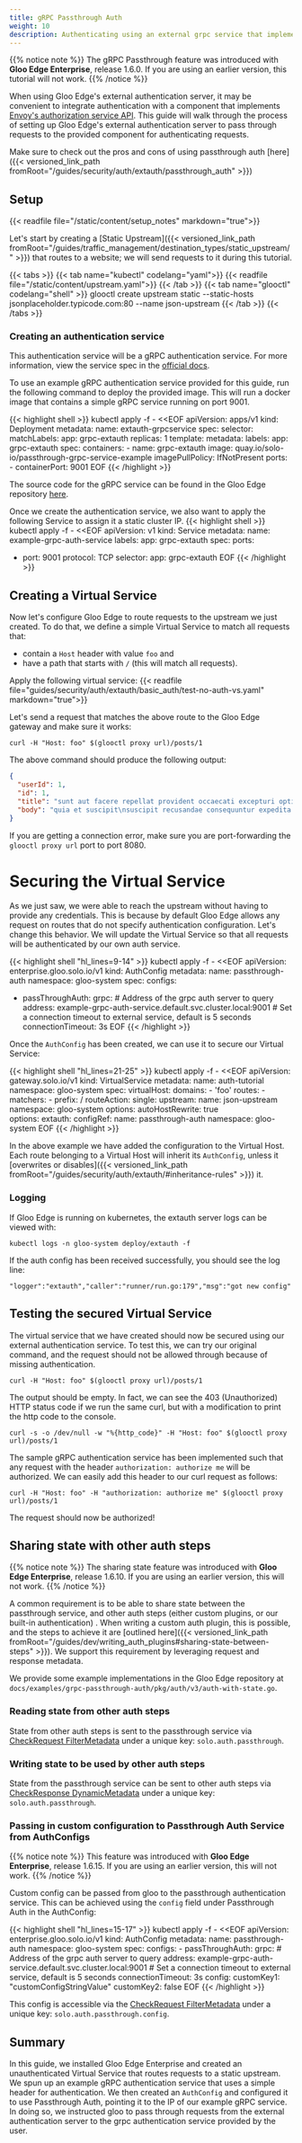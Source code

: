 ```yaml
---
title: gRPC Passthrough Auth
weight: 10
description: Authenticating using an external grpc service that implements [Envoy's Authorization Service API](https://www.envoyproxy.io/docs/envoy/latest/intro/arch_overview/security/ext_authz_filter.html). 
---
```


{{% notice note %}}
The gRPC Passthrough feature was introduced with **Gloo Edge Enterprise**, release 1.6.0. If you are using an earlier version, this tutorial will not work.
{{% /notice %}}

When using Gloo Edge's external authentication server, it may be convenient to integrate authentication with a component that implements [Envoy's authorization service API](https://www.envoyproxy.io/docs/envoy/latest/intro/arch_overview/security/ext_authz_filter.html?highlight=authorization%20service#service-definition). This guide will walk through the process of setting up Gloo Edge's external authentication server to pass through requests to the provided component for authenticating requests. 

Make sure to check out the pros and cons of using passthrough auth [here]({{< versioned_link_path fromRoot="/guides/security/auth/extauth/passthrough_auth" >}})

## Setup
{{< readfile file="/static/content/setup_notes" markdown="true">}}

Let's start by creating a [Static Upstream]({{< versioned_link_path fromRoot="/guides/traffic_management/destination_types/static_upstream/" >}}) 
that routes to a website; we will send requests to it during this tutorial.

{{< tabs >}}
{{< tab name="kubectl" codelang="yaml">}}
{{< readfile file="/static/content/upstream.yaml">}}
{{< /tab >}}
{{< tab name="glooctl" codelang="shell" >}}
glooctl create upstream static --static-hosts jsonplaceholder.typicode.com:80 --name json-upstream
{{< /tab >}}
{{< /tabs >}}

### Creating an authentication service
This authentication service will be a gRPC authentication service. For more information, view the service spec in the [official docs](https://github.com/envoyproxy/envoy/blob/main/api/envoy/service/auth/v3/external_auth.proto).

To use an example gRPC authentication service provided for this guide, run the following command to deploy the provided image. This will run a docker image that contains a simple gRPC service running on port 9001.

{{< highlight shell >}}
kubectl apply -f - <<EOF
apiVersion: apps/v1
kind: Deployment
metadata:
  name: extauth-grpcservice
spec:
  selector:
    matchLabels:
      app: grpc-extauth
  replicas: 1
  template:
    metadata:
      labels:
        app: grpc-extauth
    spec:
      containers:
        - name: grpc-extauth
          image: quay.io/solo-io/passthrough-grpc-service-example
          imagePullPolicy: IfNotPresent
          ports:
            - containerPort: 9001
EOF
{{< /highlight >}}

The source code for the gRPC service can be found in the Gloo Edge repository [here](https://github.com/solo-io/gloo/tree/master/docs/examples/grpc-passthrough-auth).

Once we create the authentication service, we also want to apply the following Service to assign it a static cluster IP.
{{< highlight shell >}}
kubectl apply -f - <<EOF
apiVersion: v1
kind: Service
metadata:
  name: example-grpc-auth-service
  labels:
      app: grpc-extauth
spec:
  ports:
  - port: 9001
    protocol: TCP
  selector:
      app: grpc-extauth
EOF
{{< /highlight >}}

## Creating a Virtual Service
Now let's configure Gloo Edge to route requests to the upstream we just created. To do that, we define a simple Virtual 
Service to match all requests that:

- contain a `Host` header with value `foo` and
- have a path that starts with `/` (this will match all requests).

Apply the following virtual service:
{{< readfile file="guides/security/auth/extauth/basic_auth/test-no-auth-vs.yaml" markdown="true">}}

Let's send a request that matches the above route to the Gloo Edge gateway and make sure it works:

```shell
curl -H "Host: foo" $(glooctl proxy url)/posts/1
```

The above command should produce the following output:

```json
{
  "userId": 1,
  "id": 1,
  "title": "sunt aut facere repellat provident occaecati excepturi optio reprehenderit",
  "body": "quia et suscipit\nsuscipit recusandae consequuntur expedita et cum\nreprehenderit molestiae ut ut quas totam\nnostrum rerum est autem sunt rem eveniet architecto"
}
```

If you are getting a connection error, make sure you are port-forwarding the `glooctl proxy url` port to port 8080.

# Securing the Virtual Service 
As we just saw, we were able to reach the upstream without having to provide any credentials. This is because by default 
Gloo Edge allows any request on routes that do not specify authentication configuration. Let's change this behavior. 
We will update the Virtual Service so that all requests will be authenticated by our own auth service.

{{< highlight shell "hl_lines=9-14" >}}
kubectl apply -f - <<EOF
apiVersion: enterprise.gloo.solo.io/v1
kind: AuthConfig
metadata:
  name: passthrough-auth
  namespace: gloo-system
spec:
  configs:
  - passThroughAuth:
      grpc:
        # Address of the grpc auth server to query
        address: example-grpc-auth-service.default.svc.cluster.local:9001
        # Set a connection timeout to external service, default is 5 seconds
        connectionTimeout: 3s
EOF
{{< /highlight >}}

Once the `AuthConfig` has been created, we can use it to secure our Virtual Service:

{{< highlight shell "hl_lines=21-25" >}}
kubectl apply -f - <<EOF
apiVersion: gateway.solo.io/v1
kind: VirtualService
metadata:
  name: auth-tutorial
  namespace: gloo-system
spec:
  virtualHost:
    domains:
      - 'foo'
    routes:
      - matchers:
        - prefix: /
        routeAction:
          single:
            upstream:
              name: json-upstream
              namespace: gloo-system
        options:
          autoHostRewrite: true      
    options:
      extauth:
        configRef:
          name: passthrough-auth
          namespace: gloo-system
EOF
{{< /highlight >}}

In the above example we have added the configuration to the Virtual Host. Each route belonging to a Virtual Host will 
inherit its `AuthConfig`, unless it [overwrites or disables]({{< versioned_link_path fromRoot="/guides/security/auth/extauth/#inheritance-rules" >}}) it.

### Logging

If Gloo Edge is running on kubernetes, the extauth server logs can be viewed with:
```
kubectl logs -n gloo-system deploy/extauth -f
```
If the auth config has been received successfully, you should see the log line:
```
"logger":"extauth","caller":"runner/run.go:179","msg":"got new config"
```

## Testing the secured Virtual Service
The virtual service that we have created should now be secured using our external authentication service. To test this, we can try our original command, and the request should not be allowed through because of missing authentication.

```shell
curl -H "Host: foo" $(glooctl proxy url)/posts/1
```

The output should be empty. In fact, we can see the 403 (Unauthorized) HTTP status code if we run the same curl, but with a modification to print the http code to the console.

```shell
curl -s -o /dev/null -w "%{http_code}" -H "Host: foo" $(glooctl proxy url)/posts/1
```

The sample gRPC authentication service has been implemented such that any request with the header `authorization: authorize me` will be authorized. We can easily add this header to our curl request as follows:

```shell
curl -H "Host: foo" -H "authorization: authorize me" $(glooctl proxy url)/posts/1
```

The request should now be authorized!

## Sharing state with other auth steps

{{% notice note %}}
The sharing state feature was introduced with **Gloo Edge Enterprise**, release 1.6.10. If you are using an earlier version, this will not work.
{{% /notice %}}

A common requirement is to be able to share state between the passthrough service, and other auth steps (either custom plugins, or our built-in authentication) . When writing a custom auth plugin, this is possible, and the steps to achieve it are [outlined here]({{< versioned_link_path fromRoot="/guides/dev/writing_auth_plugins#sharing-state-between-steps" >}}). We support this requirement by leveraging request and response metadata.

We provide some example implementations in the Gloo Edge repository at `docs/examples/grpc-passthrough-auth/pkg/auth/v3/auth-with-state.go`.

### Reading state from other auth steps

State from other auth steps is sent to the passthrough service via [CheckRequest FilterMetadata](https://github.com/envoyproxy/envoy/blob/50e722cbb0486268c128b0f1d0ef76217387799f/api/envoy/service/auth/v3/external_auth.proto#L36) under a unique key: `solo.auth.passthrough`.

### Writing state to be used by other auth steps

State from the passthrough service can be sent to other auth steps via [CheckResponse DynamicMetadata](https://github.com/envoyproxy/envoy/blob/50e722cbb0486268c128b0f1d0ef76217387799f/api/envoy/service/auth/v3/external_auth.proto#L126) under a unique key: `solo.auth.passthrough`.

### Passing in custom configuration to Passthrough Auth Service from AuthConfigs
{{% notice note %}}
This feature was introduced with **Gloo Edge Enterprise**, release 1.6.15. If you are using an earlier version, this will not work.
{{% /notice %}}

Custom config can be passed from gloo to the passthrough authentication service. This can be achieved using the `config` field under Passthrough Auth in the AuthConfig:

{{< highlight shell "hl_lines=15-17" >}}
kubectl apply -f - <<EOF
apiVersion: enterprise.gloo.solo.io/v1
kind: AuthConfig
  metadata:
    name: passthrough-auth
    namespace: gloo-system
  spec:
    configs:
    - passThroughAuth:
        grpc:
          # Address of the grpc auth server to query
          address: example-grpc-auth-service.default.svc.cluster.local:9001
          # Set a connection timeout to external service, default is 5 seconds
          connectionTimeout: 3s
      config:
        customKey1: "customConfigStringValue"
        customKey2: false
EOF
{{< /highlight >}}

This config is accessible via the [CheckRequest FilterMetadata](https://github.com/envoyproxy/envoy/blob/50e722cbb0486268c128b0f1d0ef76217387799f/api/envoy/service/auth/v3/external_auth.proto#L36) under a unique key: `solo.auth.passthrough.config`.

## Summary

In this guide, we installed Gloo Edge Enterprise and created an unauthenticated Virtual Service that routes requests to a static upstream. We spun up an example gRPC authentication service that uses a simple header for authentication. We then created an `AuthConfig` and configured it to use Passthrough Auth, pointing it to the IP of our example gRPC service. In doing so, we instructed gloo to pass through requests from the external authentication server to the grpc authentication service provided by the user.